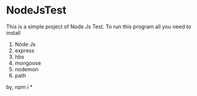# NodeJsTest

This is a simple project of Node Js Test.
To run this program all you need to install 
1. Node Js
2. express
3. hbs
4. mongoose
5. nodemon
6. path

by, npm i * 
